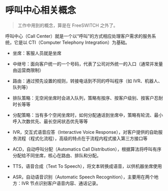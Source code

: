 # 呼叫中心相关概念

> 工作中用到的概念，算是在 FreeSWITCH 之外了。

呼叫中心（Call Center）就是一个以“呼叫”的方式相应处理客户需求的服务系统，它是以 CTI（Computer Telephony Integration）为基础。

- 坐席：客服人员就是坐席
- 中继号：面向客户统一的一个号码，代表了公司对外统一的入口（通常并发量由运营商限制）
- 路由：通过预先设置的规则，转接电话到不同的呼叫程序（如 IVR、机器人、队列等）
- 排队策略：无空闲坐席时会进入队列，策略有按序、按客户级别、按客户忍耐时长等等
- 分配策略：当有多个空闲坐席时，如何分配通话到坐席中，策略有轮流、最小呼入次数优先、最长空闲状态优先等等

- IVR，交互式语音应答（Interactive Voice Response），对客户提供的自助服务流程（程式化流程），高级的特点在于流程内程式接入第三方接口等
- ACD，自动呼叫分配（Automatics Call Distribution），根据算法将呼叫有序分配给不同坐席，核心在路由、排队和分配。
- TTS，语音合成（Text To Speech），将文本转换成语音，以供机器坐席使用
- ASR，自动语音识别（Automatic Speech Recognition），主要用在两个地方：IVR 节点识别客户语音内容、通话记录。




